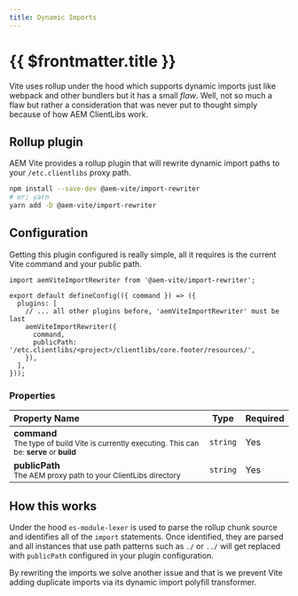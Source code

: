 ```yaml
---
title: Dynamic Imports
---
```


# {{ $frontmatter.title }}

Vite uses rollup under the hood which supports dynamic imports just like webpack and other bundlers but it has a small _flaw_. Well, not so much a flaw but rather a consideration that was never put to thought simply because of how AEM ClientLibs work.

## Rollup plugin

AEM Vite provides a rollup plugin that will rewrite dynamic import paths to your `/etc.clientlibs` proxy path.

```bash
npm install --save-dev @aem-vite/import-rewriter
# or; yarn
yarn add -D @aem-vite/import-rewriter
```

## Configuration

Getting this plugin configured is really simple, all it requires is the current Vite command and your public path.

```js{1,6-10}
import aemViteImportRewriter from '@aem-vite/import-rewriter';

export default defineConfig(({ command }) => ({
  plugins: [
    // ... all other plugins before, 'aemViteImportRewriter' must be last
    aemViteImportRewriter({
      command,
      publicPath: '/etc.clientlibs/<project>/clientlibs/core.footer/resources/',
    }),
  ],
}));
```

### Properties

| Property Name                                                                                                    | Type     | Required |
| :--------------------------------------------------------------------------------------------------------------- | -------- | -------- |
| **command**<br><small>The type of build Vite is currently executing. This can be: **serve** or **build**</small> | `string` | Yes      |
| **publicPath**<br><small>The AEM proxy path to your ClientLibs directory</small>                                 | `string` | Yes      |

## How this works

Under the hood `es-module-lexer` is used to parse the rollup chunk source and identifies all of the `import` statements. Once identified, they are parsed and all instances that use path patterns such as `./` or `../` will get replaced with `publicPath` configured in your plugin configuration.

By rewriting the imports we solve another issue and that is we prevent Vite adding duplicate imports via its dynamic import polyfill transformer.
